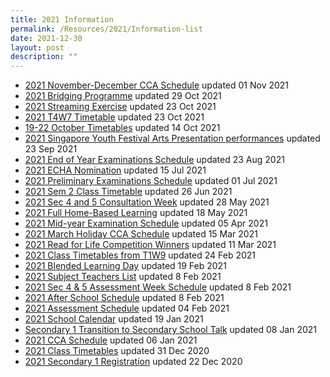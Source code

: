 ```yaml
---
title: 2021 Information
permalink: /Resources/2021/Information-list
date: 2021-12-30
layout: post
description: ""
---
```

*   [2021 November-December CCA Schedule](https://docs.google.com/spreadsheets/d/192Wze4oipNrTHEi94DuRUakxUl0UlbxM/edit?usp=sharing&ouid=114076641539275533540&rtpof=true&sd=true) updated 01 Nov 2021
*   [2021 Bridging Programme](/2021-bridging-exercise) updated 29 Oct 2021
*   [2021 Streaming Exercise](2021-streaming-exercise) updated 23 Oct 2021
*   [2021 T4W7 Timetable](https://www-bpghs-moe-edu-sg-admin.cwp.sg/bpghs/announcements-n-updates/2021-t4w7-timetable) updated 23 Oct 2021
*   [19-22 October Timetables](https://www-bpghs-moe-edu-sg-admin.cwp.sg/bpghs/announcements-n-updates/19-22-october-timetables) updated 14 Oct 2021
*   [2021 Singapore Youth Festival Arts Presentation performances](https://www-bpghs-moe-edu-sg-admin.cwp.sg/bpghs/announcements-n-updates/singapore-youth-festival-arts-presentation-2021) updated 23 Sep 2021
*   [2021 End of Year Examinations Schedule](https://www-bpghs-moe-edu-sg-admin.cwp.sg/bpghs/announcements-n-updates/2021-end-of-year-examination-schedule) updated 23 Aug 2021
*   [2021 ECHA Nomination](https://www-bpghs-moe-edu-sg-admin.cwp.sg/bpghs/announcements-n-updates/2021-echa-nomination) updated 15 Jul 2021
*   [2021 Preliminary Examinations Schedule](https://www-bpghs-moe-edu-sg-admin.cwp.sg/bpghs/announcements-n-updates/2021-preliminary-examinations-schedule) updated 01 Jul 2021
*   [2021 Sem 2 Class Timetable](https://www-bpghs-moe-edu-sg-admin.cwp.sg/bpghs/announcements-n-updates/2021-sem-2-class-timetable) updated 26 Jun 2021
*   [2021 Sec 4 and 5 Consultation Week](https://www-bpghs-moe-edu-sg-admin.cwp.sg/bpghs/announcements-n-updates/2021-sec-4-and-5-consultation-week) updated 28 May 2021
*   [2021 Full Home-Based Learning](https://www-bpghs-moe-edu-sg-admin.cwp.sg/bpghs/announcements-n-updates/2021-full-home-based-learning) updated 18 May 2021
*   [2021 Mid-year Examination Schedule](https://www-bpghs-moe-edu-sg-admin.cwp.sg/bpghs/announcements-n-updates/2021-mid-year-examination-schedule) updated 05 Apr 2021
*   [2021 March Holiday CCA Schedule](https://www-bpghs-moe-edu-sg-admin.cwp.sg/bpghs/announcements-n-updates/2021-march-holiday-cca-schedule) updated 15 Mar 2021
*   [2021 Read for Life Competition Winners](https://www-bpghs-moe-edu-sg-admin.cwp.sg/bpghs/announcements-n-updates/2021-read-for-life-competition-winners) updated 11 Mar 2021
*   [2021 Class Timetables from T1W9](https://www-bpghs-moe-edu-sg-admin.cwp.sg/bpghs/announcements-n-updates/2021-class-timetables-from-t1w9) updated 24 Feb 2021
*   [2021 Blended Learning Day](https://www-bpghs-moe-edu-sg-admin.cwp.sg/bpghs/announcements-n-updates/blended-learning-day-2021) updated 19 Feb 2021
*   [2021 Subject Teachers List](https://www-bpghs-moe-edu-sg-admin.cwp.sg/bpghs/announcements-n-updates/2021-subject-teachers-list) updated 8 Feb 2021
*   [2021 Sec 4 & 5 Assessment Week Schedule](https://www-bpghs-moe-edu-sg-admin.cwp.sg/bpghs/announcements-n-updates/2021-sec-4-n-5-assessment-week-schedule) updated 8 Feb 2021
*   [2021 After School Schedule](https://www-bpghs-moe-edu-sg-admin.cwp.sg/bpghs/announcements-n-updates/2021-after-school-schedule) updated 8 Feb 2021
*   [2021 Assessment Schedule](https://www-bpghs-moe-edu-sg-admin.cwp.sg/bpghs/announcements-n-updates/2021-assessment-schedule) updated 04 Feb 2021
*   [2021 School Calendar](https://www-bpghs-moe-edu-sg-admin.cwp.sg/bpghs/announcements-n-updates/2021-school-calendar) updated 19 Jan 2021
*   [Secondary 1 Transition to Secondary School Talk](https://www-bpghs-moe-edu-sg-admin.cwp.sg/bpghs/announcements-n-updates/secondary-1-transition-to-secondary-school-talk) updated 08 Jan 2021
*   [2021 CCA Schedule](https://www-bpghs-moe-edu-sg-admin.cwp.sg/bpghs/announcements-n-updates/2021-cca-schedule) updated 06 Jan 2021
*   [2021 Class Timetables](https://www-bpghs-moe-edu-sg-admin.cwp.sg/bpghs/announcements-n-updates/2021-class-timetable) updated 31 Dec 2020
*   [2021 Secondary 1 Registration](https://www-bpghs-moe-edu-sg-admin.cwp.sg/bpghs/announcements-n-updates/2021-secondary-1-registration) updated 22 Dec 2020